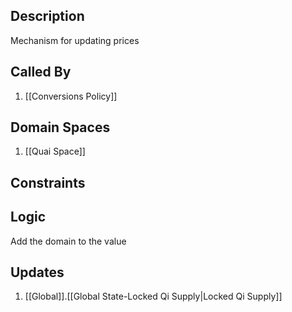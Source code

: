 ## Description

Mechanism for updating prices
## Called By
1. [[Conversions Policy]]
## Domain Spaces
1. [[Quai Space]]
## Constraints
## Logic
Add the domain to the value

## Updates

1. [[Global]].[[Global State-Locked Qi Supply|Locked Qi Supply]]
